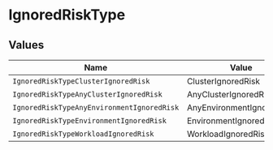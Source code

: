# IgnoredRiskType


## Values

| Name                                       | Value                                      |
| ------------------------------------------ | ------------------------------------------ |
| `IgnoredRiskTypeClusterIgnoredRisk`        | ClusterIgnoredRisk                         |
| `IgnoredRiskTypeAnyClusterIgnoredRisk`     | AnyClusterIgnoredRisk                      |
| `IgnoredRiskTypeAnyEnvironmentIgnoredRisk` | AnyEnvironmentIgnoredRisk                  |
| `IgnoredRiskTypeEnvironmentIgnoredRisk`    | EnvironmentIgnoredRisk                     |
| `IgnoredRiskTypeWorkloadIgnoredRisk`       | WorkloadIgnoredRisk                        |